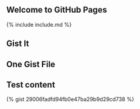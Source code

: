 ## Welcome to GitHub Pages

{% include include.md %}

## Gist It

<script src="https://gist-it.appspot.com/github/terrywbrady/info/master/README.md"></script>

## One Gist File

<script src="https://gist.github.com/terrywbrady/29006fadfd94fb0e47ba29b9d29cd738#file-item-view-xsl-L9-L12"></script>


## Test content

{% gist 29006fadfd94fb0e47ba29b9d29cd738 %}

